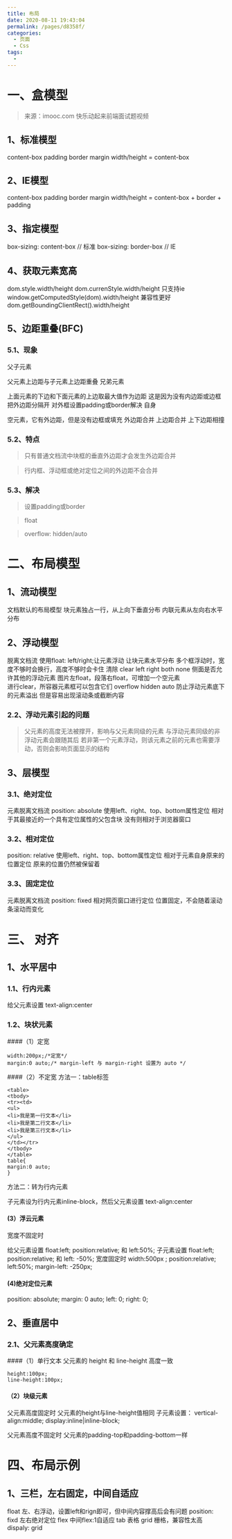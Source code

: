 ```yaml
---
title: 布局
date: 2020-08-11 19:43:04
permalink: /pages/d8358f/
categories: 
  - 页面
  - Css
tags: 
  - 
---
```


# 一、盒模型

> 来源：imooc.com 快乐动起来前端面试题视频

## 1、标准模型
content-box padding border margin
width/height = content-box
## 2、IE模型
content-box padding border margin
width/height = content-box + border + padding
## 3、指定模型
box-sizing: content-box // 标准
box-sizing: border-box // IE
## 4、获取元素宽高
dom.style.width/height
dom.currenStyle.width/height
只支持ie
window.getComputedStyle(dom).width/height
兼容性更好
dom.getBoundingClientRect().width/height
## 5、边距重叠(BFC)
### 5.1、现象
父子元素

父元素上边距与子元素上边距重叠
兄弟元素

上面元素的下边和下面元素的上边取最大值作为边距
这是因为没有内边距或边框把外边距分隔开
对外框设置padding或border解决
自身

空元素，它有外边距，但是没有边框或填充
外边距合并
上边距合并
上下边距相撞
### 5.2、特点

>只有普通文档流中块框的垂直外边距才会发生外边距合并

>行内框、浮动框或绝对定位之间的外边距不会合并

### 5.3、解决

>设置padding或border

>float

>overflow: hidden/auto

# 二、布局模型
## 1、流动模型
文档默认的布局模型
块元素独占一行，从上向下垂直分布
内联元素从左向右水平分布
## 2、浮动模型
脱离文档流
使用float: left/right;让元素浮动
让块元素水平分布
多个框浮动时，宽度不够时会换行，高度不够时会卡住
清除
clear
left right both none
侧面是否允许其他的浮动元素
图片左float，段落右float，可增加一个空元素<br>进行clear，所容器元素框可以包含它们
overflow
hidden auto
防止浮动元素底下的元素溢出
但是容易出现滚动条或截断内容
### 2.2、浮动元素引起的问题

> 父元素的高度无法被撑开，影响与父元素同级的元素
> 与浮动元素同级的非浮动元素会跟随其后
> 若非第一个元素浮动，则该元素之前的元素也需要浮动，否则会影响页面显示的结构

## 3、层模型
### 3.1、绝对定位

元素脱离文档流
position: absolute
使用left、right、top、bottom属性定位
相对于其最接近的一个具有定位属性的父包含块
没有则相对于浏览器窗口

### 3.2、相对定位

position: relative
使用left、right、top、bottom属性定位
相对于元素自身原来的位置定位
原来的位置仍然被保留着
### 3.3、固定定位

元素脱离文档流
position: fixed
相对网页窗口进行定位
位置固定，不会随着滚动条滚动而变化
# 三、	对齐
## 1、水平居中
### 1.1、行内元素
给父元素设置 text-align:center
### 1.2、块状元素
####（1）定宽

```
width:200px;/*定宽*/
margin:0 auto;/* margin-left 与 margin-right 设置为 auto */

```


####（2）不定宽
方法一：table标签
```
<table>
<tbody>
<tr><td>
<ul>
<li>我是第一行文本</li>
<li>我是第二行文本</li>
<li>我是第三行文本</li>
</ul>
</td></tr>
</tbody>
</table>
table{
margin:0 auto;
}
```

方法二：转为行内元素

子元素设为行内元素inline-block，然后父元素设置 text-align:center

#### (3）浮云元素
宽度不固定时

给父元素设置 float:left; position:relative; 和 left:50%;
子元素设置 float:left; position:relative; 和 left: -50%;
宽度固定时
width:500px ;
position:relative;
left:50%;
margin-left: -250px;
#### (4)绝对定位元素
position: absolute;
margin: 0 auto;
left: 0;
right: 0;


## 2、垂直居中
### 2.1、父元素高度确定
####（1）单行文本
父元素的 height 和 line-height 高度一致

```
height:100px;
line-height:100px;
```


#### （2）块级元素
父元素高度固定时
父元素的height与line-height值相同
子元素设置：
vertical-align:middle;
display:inline|inline-block;


父元素高度不固定时
父元素的padding-top和padding-bottom一样


# 四、布局示例

## 1、三栏，左右固定，中间自适应
float
左、右浮动，设置left和rign即可，但中间内容撑高后会有问题
position: fixd
左右绝对定位
flex
中间flex:1自适应
tab
表格
grid
栅格，兼容性太高
dispaly: grid
